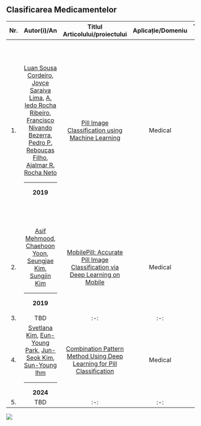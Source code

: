 ## Clasificarea Medicamentelor
|Nr.|Autor(i)/An|Titlul Articolului/proiectului | Aplicație/Domeniu | Tehnologii utilizate |Metodologie/Abordare |Rezultate|Limitări|Comentarii suplimentare|
|:-:|:-:|:-:|:-:|:-:|:-:|:-:|:-:|:-:|
|1.|[Luan Sousa Cordeiro](https://ieeexplore.ieee.org/author/37087404374), [Joyce Saraiva Lima](https://ieeexplore.ieee.org/author/37087405122), [A. Iedo Rocha Ribeiro](https://ieeexplore.ieee.org/author/37087113691), [Francisco Nivando Bezerra](https://ieeexplore.ieee.org/author/37266756100), [Pedro P. Rebouças Filho](https://ieeexplore.ieee.org/author/37086224533), [Ajalmar R. Rocha Neto](https://ieeexplore.ieee.org/author/37085793861)<hr> **2019**|[Pill Image Classification using Machine Learning](https://ieeexplore.ieee.org/abstract/document/8923984/)|Medical|Python 3.6 cu librăriile open-source: matplotlib 3.0.2, numpy 1.14.4, skimage 0.14.1, sklearn 0.20.1| Sistem automat de clasificare pentru imagini cu medicamente folosind machine learning | ”The results indicate that all classifiers perform accurate predictions, with an average accuracy above 99.3%. This high classification accuracy happens even in the presence of unbalanced classes, with precision and recall average scores above 98%.”|TBD|TBD|
|2.|[Asif Mehmood](https://ieeexplore.ieee.org/author/37087135691), [Chaehoon Yoon](https://ieeexplore.ieee.org/author/37087137015), [Seungjae Kim](https://ieeexplore.ieee.org/author/37087135616), [Sungjin Kim](https://ieeexplore.ieee.org/author/37087135606)<hr> **2019**|[MobilePill: Accurate Pill Image Classification via Deep Learning on Mobile](https://ieeexplore.ieee.org/abstract/document/8939727/authors#authors)|Medical|[OCR Google](https://cloud.google.com/use-cases/ocr)| Sistem automat  de clasificare pentru imagine cu medicamente folosind deep learning |Rata de predicție este între 50% și 100%|Dificultate în recunoașterea anumitor caracteristici, limitări în preprocesare, OCR nu poate recunoaște în totalitate caracterele de pe medicamente|-|
|3.|TBD|:-:|:-:|:-:|:-:|:-:|:-:|:-:|
4.|[Svetlana Kim](https://sciprofiles.com/profile/3810383), [Eun-Young Park](https://sciprofiles.com/profile/author/eWp4OUhIQkVHdzdnQnpZMEgyN1paQT09), [Jun-Seok Kim](https://sciprofiles.com/profile/author/T2Vwd2J5U3Z2L0ZpWkRTWGhDNWcvaDM0T3ovdEpabXhDbzA3UVV2RStCWT0=), [Sun-Young Ihm](https://sciprofiles.com/profile/1608642) <hr> **2024** |[ Combination Pattern Method Using Deep Learning for Pill Classification](https://www.mdpi.com/2076-3417/14/19/9065)|Medical|YOLOv5, PyTorch|Sistem automat de clasificare pentru imagine cu medicamente folosind o rețea convoluțională|Aproximativ 75% acuratețe|Limitări în preprocesare|-|
|5.|TBD|:-:|:-:|:-:|:-:|:-:|:-:|:-:|

![](https://lh7-rt.googleusercontent.com/docsz/AD_4nXfjmfN3zZ8Do08A4gLId3I1eLpMst3959kjcc_zUIO4NwSyKPgLp_Pki8b9pmSmaSoIGmFTBVPJCCWo0lrGyBFd2N_2GmszLOgLvtRZa6VjQipRnRDG3vr3DuylTN4CRRnF8ZzP6ABVpnPGeoBRxedKWwk?key=2AbNmImatDtZTk38kSXm-A)
